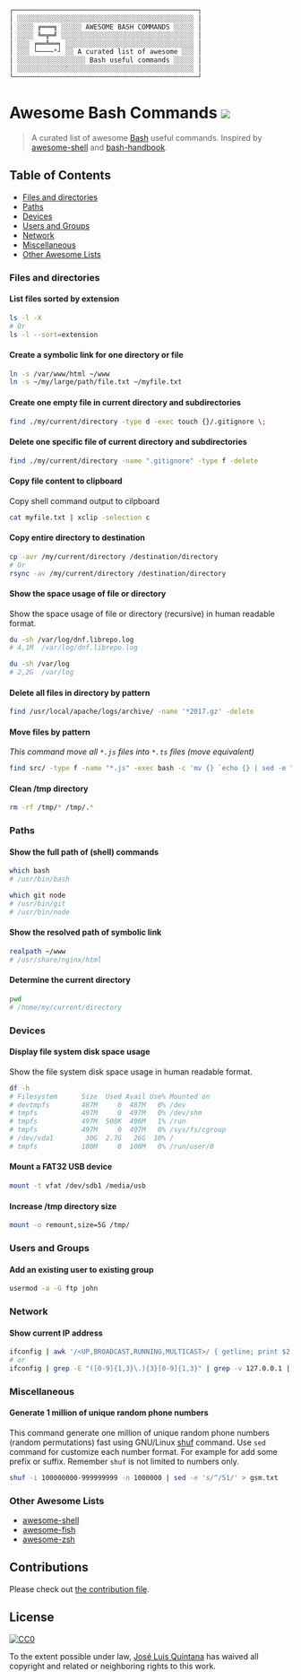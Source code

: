 ```sh
┌──────────────────────────────────────────────┐
│ ░░░░░░░░░░░░░░░░░░░░░░░░░░░░░░░░░░░░░░░░░░░░ │
│ ░░░░ ╔═══╗ ░░░░░ AWESOME BASH COMMANDS ░░░░░ │
│ ░░░░ ╚═╦═╝ ░░░░░░░░░░░░░░░░░░░░░░░░░░░░░░░░░ │
│ ░░░ ╒══╩══╕ ░░░░░░░░░░░░░░░░░░░░░░░░░░░░░░░░ │
│ ░░░ └────°┘ ░░ A curated list of awesome ░░░ │
│ ░░░░░░░░░░░░░░░░░ Bash useful commands ░░░░░ │
│ ░░░░░░░░░░░░░░░░░░░░░░░░░░░░░░░░░░░░░░░░░░░░ │
└──────────────────────────────────────────────┘
```

# Awesome Bash Commands [![](https://cdn.rawgit.com/sindresorhus/awesome/d7305f38d29fed78fa85652e3a63e154dd8e8829/media/badge.svg)](https://github.com/sindresorhus/awesome)

> A curated list of awesome [Bash](https://www.gnu.org/software/bash/) useful commands. Inspired by [awesome-shell](https://github.com/alebcay/awesome-shell) and [bash-handbook](https://github.com/denysdovhan/bash-handbook).

## Table of Contents
- [Files and directories](#files-and-directories)
- [Paths](#paths)
- [Devices](#devices)
- [Users and Groups](#user-and-group)
- [Network](#network)
- [Miscellaneous](#miscellaneous)
- [Other Awesome Lists](#other-awesome-lists)

### Files and directories

#### List files sorted by extension

```sh
ls -l -X
# Or
ls -l --sort=extension
```

#### Create a symbolic link for one directory or file

```sh
ln -s /var/www/html ~/www
ln -s ~/my/large/path/file.txt ~/myfile.txt
```

#### Create one empty file in current directory and subdirectories

```sh
find ./my/current/directory -type d -exec touch {}/.gitignore \;
```

#### Delete one specific file of current directory and subdirectories

```sh
find ./my/current/directory -name ".gitignore" -type f -delete
```

#### Copy file content to clipboard
Copy shell command output to cilpboard

```sh
cat myfile.txt | xclip -selection c
```

#### Copy entire directory to destination

```sh
cp -avr /my/current/directory /destination/directory
# Or
rsync -av /my/current/directory /destination/directory
```

#### Show the space usage of file or directory

Show the space usage of file or directory (recursive) in human readable format.

```sh
du -sh /var/log/dnf.librepo.log
# 4,1M	/var/log/dnf.librepo.log

du -sh /var/log
# 2,2G	/var/log
```

#### Delete all files in directory by pattern

```sh
find /usr/local/apache/logs/archive/ -name '*2017.gz' -delete
```

#### Move files by pattern

_This command move all `*.js` files into `*.ts` files (move equivalent)_

```sh
find src/ -type f -name "*.js" -exec bash -c 'mv {} `echo {} | sed -e "s/.js/.ts/g"`' \;
```

#### Clean /tmp directory

```sh
rm -rf /tmp/* /tmp/.*
```

### Paths

#### Show the full path of (shell) commands

```sh
which bash
# /usr/bin/bash

which git node
# /usr/bin/git
# /usr/bin/node
```

#### Show the resolved path of symbolic link

```sh
realpath ~/www
# /usr/share/nginx/html
```

#### Determine the current directory

```sh
pwd
# /home/my/current/directory
```

### Devices

#### Display file system disk space usage

Show the file system disk space usage in human readable format.

```sh
df -h
# Filesystem      Size  Used Avail Use% Mounted on
# devtmpfs        487M     0  487M   0% /dev
# tmpfs           497M     0  497M   0% /dev/shm
# tmpfs           497M  508K  496M   1% /run
# tmpfs           497M     0  497M   0% /sys/fs/cgroup
# /dev/vda1        30G  2.7G   26G  10% /
# tmpfs           100M     0  100M   0% /run/user/0
```

#### Mount a FAT32 USB device

```sh
mount -t vfat /dev/sdb1 /media/usb
```

#### Increase /tmp directory size

```sh
mount -o remount,size=5G /tmp/
```

### Users and Groups

#### Add an existing user to existing group

```sh
usermod -a -G ftp john
```

### Network

#### Show current IP address

```sh
ifconfig | awk '/<UP,BROADCAST,RUNNING,MULTICAST>/ { getline; print $2 }'
# or
ifconfig | grep -E "([0-9]{1,3}\.){3}[0-9]{1,3}" | grep -v 127.0.0.1 | awk '{ print $2 }' | cut -f2 -d: | head -n1
```

### Miscellaneous

#### Generate 1 million of unique random phone numbers
This command generate one million of unique random phone numbers (random permutations) fast using GNU/Linux [shuf](https://www.gnu.org/software/coreutils/manual/html_node/shuf-invocation.html) command.
Use `sed` command for customize each number format. For example for add some prefix or suffix. Remember `shuf` is not limited to numbers only.

```sh
shuf -i 100000000-999999999 -n 1000000 | sed -e 's/^/51/' > gsm.txt
```

### Other Awesome Lists
- [awesome-shell](https://github.com/alebcay/awesome-shell)
- [awesome-fish](https://github.com/jbucaran/awesome-fish)
- [awesome-zsh](https://github.com/unixorn/awesome-zsh-plugins)

## Contributions
Please check out [the contribution file](contributing.md).

## License

[![CC0](http://i.creativecommons.org/p/zero/1.0/88x31.png)](http://creativecommons.org/publicdomain/zero/1.0/)

To the extent possible under law, [José Luis Quintana](http://git.io/joseluisq) has waived all copyright and related or neighboring rights to this work.
